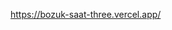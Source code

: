 https://bozuk-saat-three.vercel.app/

<!-- Saati almak için bir fonksiyon zaten sizin için yazılmıştır: getTime. Uygulamanın saati görüntülemek için ihtiyaç duyduğu tüm verileri içeren bir değer döndürür.

Bu değer state olarak ayarlandıktan sonra (zaten başlangıçta olduğu gibi), kodun geri kalanı değeri saat üzerinde görüntülenen verilere ayrıştırmakla ilgilenir, bu nedenle bu konuda başka bir şey yapmanıza gerek yoktur.

Sorun basitçe, bu işlemin tekrar tekrar değil yalnızca bir kez (başlatma sırasında) gerçekleşiyor olması, dolayısıyla saatin güncellenmiyor olmasıdır.

Zamanın başlangıçta nasıl ayarlandığına dikkat edin: const [time, setTime] = useState(getTime)

Bu nedenle, yeni bir zaman ayarlamak için getTime fonksiyonunu setTime'a aktarmanız yeterlidir. getTime fonksiyonunun return değeri, uygulamanın "time" olarak adlandırılan state olarak ayarlanmasını beklediği değerdir.

Zamanı güncellemek için, bazı kodları belirli zaman aralıklarında tekrar tekrar çalıştırmanız gerekir. Başka bir deyişle, bu setInterval için mükemmel bir iştir (bunu setTimeout ile de yapabilirsiniz - her iki yaklaşım da kabul edilebilir, ancak setInterval daha uygun olacaktır).

Ancak setInterval veya setTimeout'un React'te düzgün çalışmasını sağlamak içinuseEffect() içinde kullanmanız gerekir.

Daha fazla bilgi için React belgelerine bakın:

   https://react.dev/learn/synchronizing-with-effects

Saati güncellemek için başlatmanız gereken belirli bir arka plan işlemi vardır. Counter 1'in üzerine çıkarsa, uygulamayı kapattıktan sonra arka plan işlemi devam ediyor demektir. Ardından, yeniden açtığınızda, arka plan işleminin başka bir örneği başlatılır ve bu böyle devam eder ve uygulamayı her kapatıp yeniden açtığınızda daha fazla örneğe yol açar.

Uygulama kapatıldığında arka plan sürecini "kapatmak" veya "iptal etmek" veya "silmek" (tabiri yerindeyse) için belirli bir kod satırı yazmanız gerekir.

Daha fazla spoiler vermemek için burada yapmanız gerekenler için kesin bir kelime kullanmıyorum ve bilerek belirsiz davranıyorum. Ne demek istediğim hakkında hiçbir fikriniz yoksa, 70. satıra ilerleyin



    🚨 🚨 🚨 Spoiler Uyarısı! 🚨 🚨 🚨

    Daha fazla ipucu için 70. satıra ilerleyin








































Zamanı güncellemek için setInterval veya setTimeout yöntemini kullanıyorsanız, counter 1'in üzerine çıkmasını önlemek için iki şey yapmanız gerekir:

    1. Yöntemi useEffect() içinde kullanın.

    2. useEffect içindeki interval veya timeout'u temizleyin.

Daha fazla bilgi için React belgelerine bakın: https://react.dev/learn/synchronizing-with-effects

 -->
